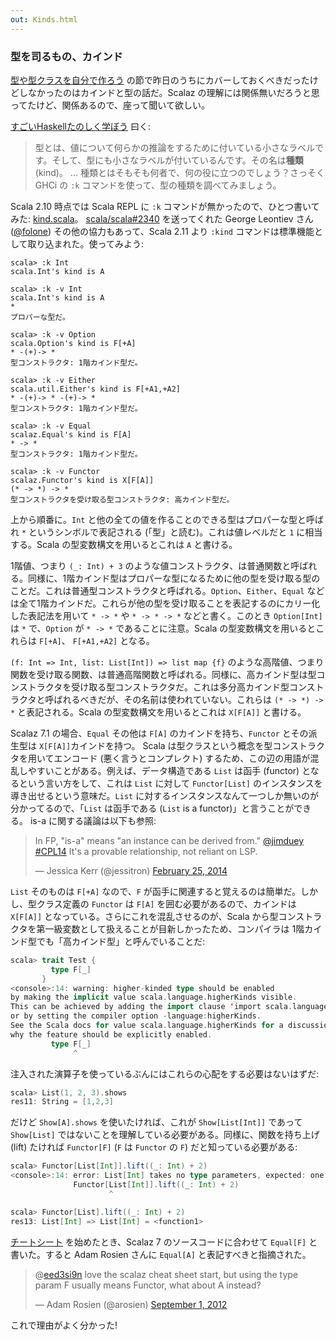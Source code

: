 ```yaml
---
out: Kinds.html
---
```


  [moott]: http://learnyouahaskell.com/making-our-own-types-and-typeclasses
  [cheatsheet]: scalaz-cheatsheet.html

### 型を司るもの、カインド

[型や型クラスを自分で作ろう][moott] の節で昨日のうちにカバーしておくべきだったけどしなかったのはカインドと型の話だ。Scalaz の理解には関係無いだろうと思ってたけど、関係あるので、座って聞いて欲しい。

[すごいHaskellたのしく学ぼう](http://www.amazon.co.jp/dp/4274068854) 曰く:

> 型とは、値について何らかの推論をするために付いている小さなラベルです。そして、型にも小さなラベルが付いているんです。その名は**種類** (kind)。
> ...
> 種類とはそもそも何者で、何の役に立つのでしょう？さっそく GHCi の `:k` コマンドを使って、型の種類を調べてみましょう。

Scala 2.10 時点では Scala REPL に `:k` コマンドが無かったので、ひとつ書いてみた: [kind.scala](https://gist.github.com/eed3si9n/3610635)。
[scala/scala#2340](https://github.com/scala/scala/pull/2340) を送ってくれた George Leontiev さん ([@folone](https://twitter.com/folone)) その他の協力もあって、Scala 2.11 より `:kind` コマンドは標準機能として取り込まれた。使ってみよう:

```
scala> :k Int
scala.Int's kind is A

scala> :k -v Int
scala.Int's kind is A
*
プロパーな型だ。

scala> :k -v Option
scala.Option's kind is F[+A]
* -(+)-> *
型コンストラクタ: 1階カインド型だ。

scala> :k -v Either
scala.util.Either's kind is F[+A1,+A2]
* -(+)-> * -(+)-> *
型コンストラクタ: 1階カインド型だ。

scala> :k -v Equal
scalaz.Equal's kind is F[A]
* -> *
型コンストラクタ: 1階カインド型だ。

scala> :k -v Functor
scalaz.Functor's kind is X[F[A]]
(* -> *) -> *
型コンストラクタを受け取る型コンストラクタ: 高カインド型だ。
```

上から順番に。`Int` と他の全ての値を作ることのできる型はプロパーな型と呼ばれ `*` というシンボルで表記される (「型」と読む)。これは値レベルだと `1` に相当する。Scala の型変数構文を用いるとこれは `A` と書ける。

1階値、つまり `(_: Int) + 3` のような値コンストラクタ、は普通関数と呼ばれる。同様に、1階カインド型はプロパーな型になるために他の型を受け取る型のことだ。これは普通型コンストラクタと呼ばれる。`Option`、`Either`、`Equal` などは全て1階カインドだ。これらが他の型を受け取ることを表記するのにカリー化した表記法を用いて `* -> *` や `* -> * -> *` などと書く。このとき `Option[Int]` は `*` で、`Option` が `* -> *` であることに注意。Scala の型変数構文を用いるとこれらは `F[+A]`、 `F[+A1,+A2]` となる。

`(f: Int => Int, list: List[Int]) => list map {f}` のような高階値、つまり関数を受け取る関数、は普通高階関数と呼ばれる。同様に、高カインド型は型コンストラクタを受け取る型コンストラクタだ。これは多分高カインド型コンストラクタと呼ばれるべきだが、その名前は使われていない。これらは `(* -> *) -> *` と表記される。Scala の型変数構文を用いるとこれは `X[F[A]]` と書ける。

Scalaz 7.1 の場合、`Equal` その他は `F[A]` のカインドを持ち、`Functor` とその派生型は `X[F[A]]`カインドを持つ。
Scala は型クラスという概念を型コンストラクタを用いてエンコード (悪く言うとコンプレクト) するため、この辺の用語が混乱しやすいことがある。例えば、データ構造である `List` は函手 (functor) となるという言い方をして、これは `List` に対して `Functor[List]` のインスタンスを導き出せるという意味だ。`List` に対するインスタンスなんて一つしか無いのが分かってるので、「`List` は函手である (`List` is a functor)」と言うことができる。 is-a に関する議論は以下も参照:

<blockquote class="twitter-tweet" lang="en"><p>In FP, &quot;is-a&quot; means &quot;an instance can be derived from.&quot; <a href="https://twitter.com/jimduey">@jimduey</a> <a href="https://twitter.com/hashtag/CPL14?src=hash">#CPL14</a> It&#39;s a provable relationship, not reliant on LSP.</p>&mdash; Jessica Kerr (@jessitron) <a href="https://twitter.com/jessitron/status/438432946383360000">February 25, 2014</a></blockquote>

`List` そのものは `F[+A]` なので、`F` が函手に関連すると覚えるのは簡単だ。しかし、型クラス定義の `Functor` は `F[A]` を囲む必要があるので、カインドは `X[F[A]]` となっている。さらにこれを混乱させるのが、Scala から型コンストラクタを第一級変数として扱えることが目新しかったため、コンパイラは 1階カインド型でも「高カインド型」と呼んでいることだ:

```scala
scala> trait Test {
         type F[_]
       }
<console>:14: warning: higher-kinded type should be enabled
by making the implicit value scala.language.higherKinds visible.
This can be achieved by adding the import clause 'import scala.language.higherKinds'
or by setting the compiler option -language:higherKinds.
See the Scala docs for value scala.language.higherKinds for a discussion
why the feature should be explicitly enabled.
         type F[_]
              ^
```

注入された演算子を使っているぶんにはこれらの心配をする必要はないはずだ:

```scala
scala> List(1, 2, 3).shows
res11: String = [1,2,3]
```

だけど `Show[A].shows` を使いたければ、これが `Show[List[Int]]` であって `Show[List]` ではないことを理解している必要がある。同様に、関数を持ち上げ (lift) たければ `Functor[F]` (`F` は `Functor` の `F`) だと知っている必要がある:

```scala
scala> Functor[List[Int]].lift((_: Int) + 2)
<console>:14: error: List[Int] takes no type parameters, expected: one
              Functor[List[Int]].lift((_: Int) + 2)
                      ^

scala> Functor[List].lift((_: Int) + 2)
res13: List[Int] => List[Int] = <function1>
```

[チートシート][cheatsheet] を始めたとき、Scalaz 7 のソースコードに合わせて `Equal[F]` と書いた。すると Adam Rosien さんに `Equal[A]` と表記すべきと指摘された。

<blockquote class="twitter-tweet"><p>@<a href="https://twitter.com/eed3si9n">eed3si9n</a> love the scalaz cheat sheet start, but using the type param F usually means Functor, what about A instead?</p>&mdash; Adam Rosien (@arosien) <a href="https://twitter.com/arosien/status/241990437269815296">September 1, 2012</a></blockquote>
<script async src="//platform.twitter.com/widgets.js" charset="utf-8"></script>

これで理由がよく分かった!
